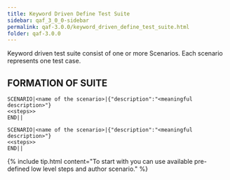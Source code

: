 ```yaml
---
title: Keyword Driven Define Test Suite
sidebar: qaf_3_0_0-sidebar
permalink: qaf-3.0.0/keyword_driven_define_test_suite.html
folder: qaf-3.0.0
---
```


Keyword driven test suite consist of one or more Scenarios. Each scenario represents one test case.

## FORMATION OF SUITE

```
SCENARIO|<name of the scenario>|{"description":"<meaningful description>"}
<<steps>>
END||
  
SCENARIO|<name of the scenario>|{"description":"<meaningful description>"}
<<steps>>
END||
```

{% include tip.html content="To start with you can use available pre-defined low level steps and author scenario." %} 
